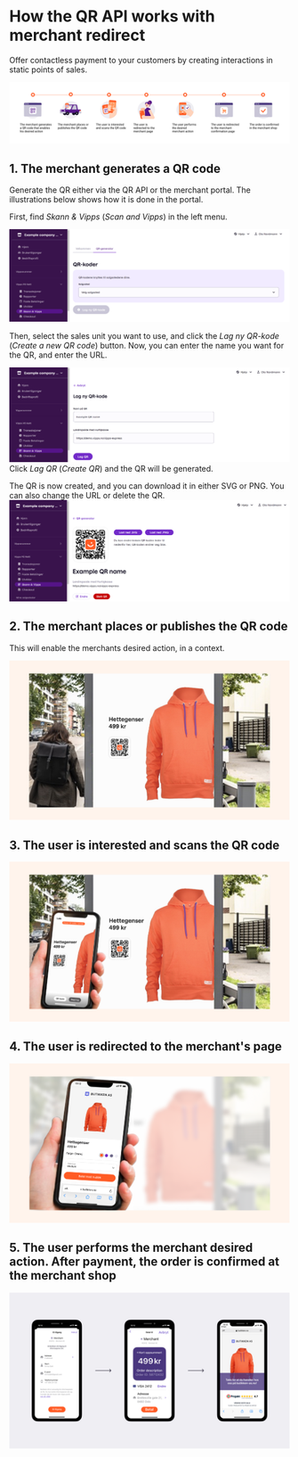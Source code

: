 <!-- START_METADATA
---
title: How the QR API works with merchant redirect
sidebar_label: Merchant redirect
sidebar_position: 10
description: How the QR API works with merchant redirect
pagination_next: null
pagination_prev: null
hide_table_of_contents: true
---
END_METADATA -->

# How the QR API works with merchant redirect

Offer contactless payment to your customers by creating interactions in static points of sales.

!["MerchantRedirect QR Flow"](../images/merchant-redirect-qr-flow.svg)

## 1. The merchant generates a QR code

Generate the QR either via the QR API or the merchant portal. The illustrations below shows how it is done in the portal.  

First, find *Skann & Vipps* (*Scan and Vipps*) in the left menu.

![Find Scan and Vipps in the menu](../images/skann_vipps_qr_gen_1.png)

Then, select the sales unit you want to use, and click the *Lag ny QR-kode* (*Create a new QR code*) button. Now, you can enter the name you want for the QR, and enter the URL.

!["Choose a name and a URL for the QR"](../images/skann_vipps_qr_gen_2.png) Click *Lag QR* (*Create QR*) and the QR will be generated.

The QR is now created, and you can download it in either SVG or PNG. You can also change the URL or delete the QR.
!["Download the QR or change the URL"](../images/skann_vipps_qr_gen_3.png)

## 2.  The merchant places or publishes the QR code

This will enable the merchants desired action, in a context.

![Place or publish the QR code](../images/skann_vipps_merchant_publish.png)

## 3. The user is interested and scans the QR code
  
![The user scans the QR](../images/skann_vipps_user_scan.png)

## 4. The user is redirected to the merchant's page
  
![The user is redirected](../images/skann_vipps_user_pays.png)

## 5. The user performs the merchant desired action. After payment, the order is confirmed at the merchant shop

![The user is redirected](../images/skann_vipps_user_pays_2.png)
